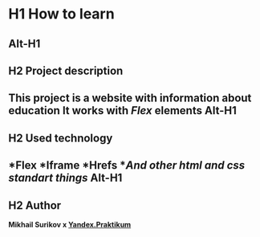 # H1 How to learn
Alt-H1
------
## H2 Project description
This project is a website with information about __education__
It works with *Flex* elements
Alt-H1
------
## H2 Used technology
*Flex
*Iframe
*Hrefs
*_And other html and css standart things_
Alt-H1
------
## H2 Author
__Mikhail Surikov x [Yandex.Praktikum](https://praktikum.yandex.ru/)__
